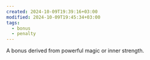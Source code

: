 ```yaml
---
created: 2024-10-09T19:39:16+03:00
modified: 2024-10-09T19:45:34+03:00
tags:
  - bonus
  - penalty
---
```

A bonus derived from powerful magic or inner strength.